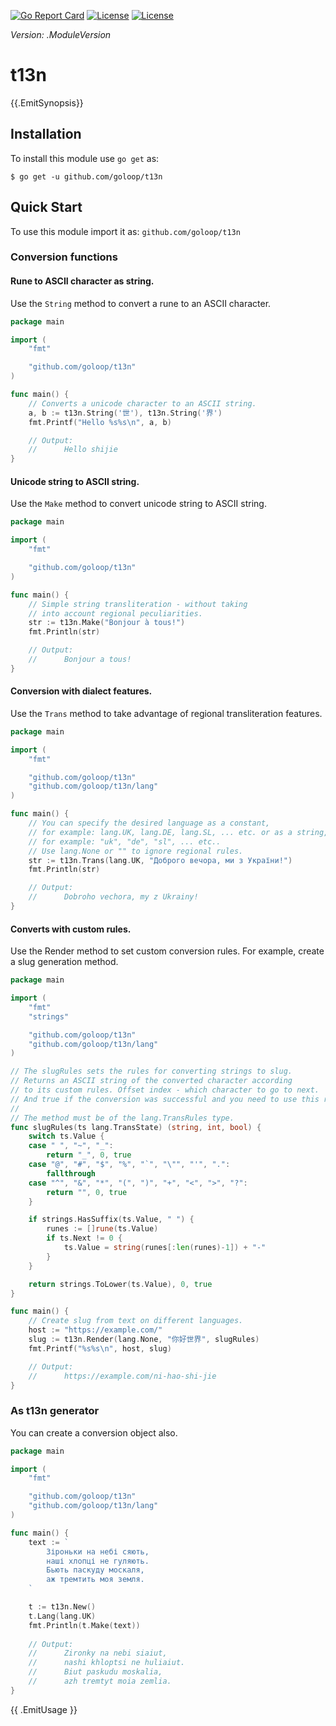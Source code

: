 [//]: # (!!!Don't modify the README.md, use `make readme` to generate it!!!)


[![Go Report Card](https://goreportcard.com/badge/github.com/goloop/t13n)](https://goreportcard.com/report/github.com/goloop/t13n) [![License](https://img.shields.io/badge/license-BSD-blue)](https://github.com/goloop/t13n/blob/master/LICENSE) [![License](https://img.shields.io/badge/godoc-YES-green)](https://godoc.org/github.com/goloop/t13n)

*Version: .ModuleVersion*

# t13n

{{.EmitSynopsis}}


## Installation

To install this module use `go get` as:

    $ go get -u github.com/goloop/t13n

## Quick Start

To use this module import it as: `github.com/goloop/t13n`


### Conversion functions

#### Rune to ASCII character as string.

Use the `String` method to convert a rune to an ASCII character.

```go
package main

import (
	"fmt"

	"github.com/goloop/t13n"
)

func main() {
	// Converts a unicode character to an ASCII string.
	a, b := t13n.String('世'), t13n.String('界')
	fmt.Printf("Hello %s%s\n", a, b)

	// Output:
	//      Hello shijie
}
```

#### Unicode string to ASCII string.

Use the `Make` method to convert unicode string to ASCII string.

```go
package main

import (
	"fmt"

	"github.com/goloop/t13n"
)

func main() {
	// Simple string transliteration - without taking
	// into account regional peculiarities.
	str := t13n.Make("Bonjour à tous!")
	fmt.Println(str)

	// Output:
	//      Bonjour a tous!
}
```

#### Conversion with dialect features.

Use the `Trans` method to take advantage of regional transliteration features. 

```go
package main

import (
	"fmt"

	"github.com/goloop/t13n"
	"github.com/goloop/t13n/lang"
)

func main() {
	// You can specify the desired language as a constant,
	// for example: lang.UK, lang.DE, lang.SL, ... etc. or as a string,
	// for example: "uk", "de", "sl", ... etc..
	// Use lang.None or "" to ignore regional rules.
	str := t13n.Trans(lang.UK, "Доброго вечора, ми з України!")
	fmt.Println(str)

	// Output:
	//      Dobroho vechora, my z Ukrainy!
}
```

#### Converts with custom rules.

Use the Render method to set custom conversion rules. For example, create a slug generation method.

```go
package main

import (
	"fmt"
	"strings"

	"github.com/goloop/t13n"
	"github.com/goloop/t13n/lang"
)

// The slugRules sets the rules for converting strings to slug.
// Returns an ASCII string of the converted character according
// to its custom rules. Offset index - which character to go to next.
// And true if the conversion was successful and you need to use this result.
//
// The method must be of the lang.TransRules type.
func slugRules(ts lang.TransState) (string, int, bool) {
	switch ts.Value {
	case " ", "~", "_":
		return "_", 0, true
	case "@", "#", "$", "%", "`", "\"", "'", ".":
		fallthrough
	case "^", "&", "*", "(", ")", "+", "<", ">", "?":
		return "", 0, true
	}

	if strings.HasSuffix(ts.Value, " ") {
		runes := []rune(ts.Value)
		if ts.Next != 0 {
			ts.Value = string(runes[:len(runes)-1]) + "-"
		}
	}

	return strings.ToLower(ts.Value), 0, true
}

func main() {
	// Create slug from text on different languages.
	host := "https://example.com/"
	slug := t13n.Render(lang.None, "你好世界", slugRules)
	fmt.Printf("%s%s\n", host, slug)

	// Output:
	//      https://example.com/ni-hao-shi-jie
}
```


### As t13n generator

You can create a conversion object also.

```go
package main

import (
	"fmt"

	"github.com/goloop/t13n"
	"github.com/goloop/t13n/lang"
)

func main() {
	text := `
        Зіроньки на небі сяють,
        наші хлопці не гуляють.
        Бьють паскуду москаля,
        аж тремтить моя земля.
    `

	t := t13n.New()
	t.Lang(lang.UK)
	fmt.Println(t.Make(text))
    
	// Output:
	//      Zironky na nebi siaiut,
	//      nashi khloptsi ne huliaiut.
	//      Biut paskudu moskalia,
	//      azh tremtyt moia zemlia.
}
```

{{ .EmitUsage }}
